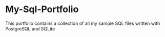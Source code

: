 # My-Sql-Portfolio
This portfolio contains a collection of all my sample SQL files written with PostgreSQL and SQLite
